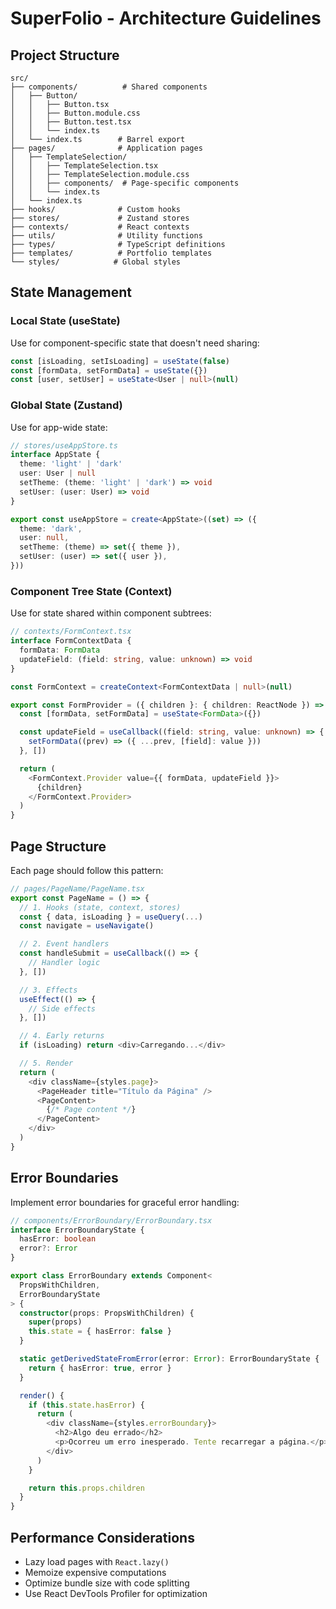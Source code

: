 # SuperFolio - Architecture Guidelines

## Project Structure

```
src/
├── components/          # Shared components
│   ├── Button/
│   │   ├── Button.tsx
│   │   ├── Button.module.css
│   │   ├── Button.test.tsx
│   │   └── index.ts
│   └── index.ts        # Barrel export
├── pages/              # Application pages
│   ├── TemplateSelection/
│   │   ├── TemplateSelection.tsx
│   │   ├── TemplateSelection.module.css
│   │   ├── components/  # Page-specific components
│   │   └── index.ts
│   └── index.ts
├── hooks/              # Custom hooks
├── stores/             # Zustand stores
├── contexts/           # React contexts
├── utils/              # Utility functions
├── types/              # TypeScript definitions
├── templates/          # Portfolio templates
└── styles/            # Global styles
```

## State Management

### Local State (useState)

Use for component-specific state that doesn't need sharing:

```typescript
const [isLoading, setIsLoading] = useState(false)
const [formData, setFormData] = useState({})
const [user, setUser] = useState<User | null>(null)
```

### Global State (Zustand)

Use for app-wide state:

```typescript
// stores/useAppStore.ts
interface AppState {
  theme: 'light' | 'dark'
  user: User | null
  setTheme: (theme: 'light' | 'dark') => void
  setUser: (user: User) => void
}

export const useAppStore = create<AppState>((set) => ({
  theme: 'dark',
  user: null,
  setTheme: (theme) => set({ theme }),
  setUser: (user) => set({ user }),
}))
```

### Component Tree State (Context)

Use for state shared within component subtrees:

```typescript
// contexts/FormContext.tsx
interface FormContextData {
  formData: FormData
  updateField: (field: string, value: unknown) => void
}

const FormContext = createContext<FormContextData | null>(null)

export const FormProvider = ({ children }: { children: ReactNode }) => {
  const [formData, setFormData] = useState<FormData>({})

  const updateField = useCallback((field: string, value: unknown) => {
    setFormData((prev) => ({ ...prev, [field]: value }))
  }, [])

  return (
    <FormContext.Provider value={{ formData, updateField }}>
      {children}
    </FormContext.Provider>
  )
}
```

## Page Structure

Each page should follow this pattern:

```typescript
// pages/PageName/PageName.tsx
export const PageName = () => {
  // 1. Hooks (state, context, stores)
  const { data, isLoading } = useQuery(...)
  const navigate = useNavigate()

  // 2. Event handlers
  const handleSubmit = useCallback(() => {
    // Handler logic
  }, [])

  // 3. Effects
  useEffect(() => {
    // Side effects
  }, [])

  // 4. Early returns
  if (isLoading) return <div>Carregando...</div>

  // 5. Render
  return (
    <div className={styles.page}>
      <PageHeader title="Título da Página" />
      <PageContent>
        {/* Page content */}
      </PageContent>
    </div>
  )
}
```

## Error Boundaries

Implement error boundaries for graceful error handling:

```typescript
// components/ErrorBoundary/ErrorBoundary.tsx
interface ErrorBoundaryState {
  hasError: boolean
  error?: Error
}

export class ErrorBoundary extends Component<
  PropsWithChildren,
  ErrorBoundaryState
> {
  constructor(props: PropsWithChildren) {
    super(props)
    this.state = { hasError: false }
  }

  static getDerivedStateFromError(error: Error): ErrorBoundaryState {
    return { hasError: true, error }
  }

  render() {
    if (this.state.hasError) {
      return (
        <div className={styles.errorBoundary}>
          <h2>Algo deu errado</h2>
          <p>Ocorreu um erro inesperado. Tente recarregar a página.</p>
        </div>
      )
    }

    return this.props.children
  }
}
```

## Performance Considerations

- Lazy load pages with `React.lazy()`
- Memoize expensive computations
- Optimize bundle size with code splitting
- Use React DevTools Profiler for optimization
